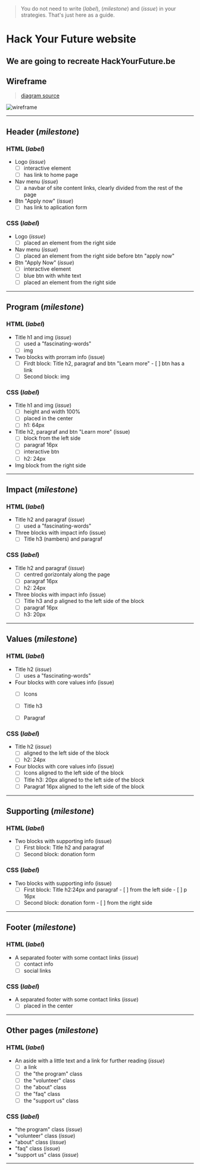 > You do not need to write (_label_), (_milestone_) and (_issue_) in your strategies. That's just here as a guide.

# Hack Your Future website

## We are going to recreate HackYourFuture.be

## Wireframe

> [diagram source](https://excalidraw.com/#json=5697932045058048,50g_dMeek8cnpk9dH1teGg)

![wireframe](/planning/hyf-wireframe.png)

---

## Header (_milestone_)

### HTML (_label_)

- Logo (_issue_)
  - [ ] interactive element
  - [ ] has link to home page
- Nav menu (_issue_)
  - [ ] a navbar of site content links, clearly divided from the rest of the page
- Btn "Apply now" (_issue_)
  - [ ] has link to aplication form

### CSS (_label_)

- Logo (_issue_)
  - [ ] placed an element from the right side
- Nav menu (_issue_)
  - [ ] placed an element from the right side before btn "apply now"
- Btn "Apply Now" (_issue_)
  - [ ] interactive element 
  - [ ] blue btn with white text
  - [ ] placed an element from the right side

---

## Program (_milestone_)

### HTML (_label_)

- Title h1 and img (_issue_)
  - [ ]  used a "fascinating-words" 
  - [ ]  img
- Two blocks with prorram info (issue)
  - [ ] Firdt block: Title h2, paragraf and btn "Learn more" 
        - [ ] btn has a link
  - [ ] Second block: img

### CSS (_label_)

- Title h1 and img (_issue_)
  - [ ] height and width 100%
  - [ ] placed in the center
  - [ ] h1: 64px
- Title h2, paragraf and btn "Learn more" (issue)
  - [ ] block from the left side
  - [ ]  paragraf 16px
  - [ ] interactive btn
  - [ ] h2: 24px
- Img block from the right side
 
 ---
 
 ## Impact (_milestone_)

### HTML (_label_)

- Title h2 and paragraf (_issue_)
  - [ ]  used a "fascinating-words" 
- Three blocks with impact info (issue)
  - [ ] Title h3 (nambers) and paragraf 

### CSS (_label_)

- Title h2 and paragraf (_issue_)
  - [ ]  centred gorizontaly along the page
  - [ ]  paragraf 16px
  - [ ]  h2: 24px
- Three blocks with impact info (issue)
  - [ ] Title h3 and p aligned to the left side of the block
  - [ ] paragraf 16px
  - [ ] h3: 20px

---
 
 ## Values (_milestone_)

### HTML (_label_)

- Title h2 (_issue_)
  - [ ]  uses a "fascinating-words" 
- Four blocks with core values info (issue)
  - [ ] Icons 
  - [ ] Title h3
  - [ ] Paragraf
 
 

### CSS (_label_)

- Title h2 (_issue_)
  - [ ]  aligned to the left side of the block
  - [ ]  h2: 24px
- Four blocks with core values info (issue)
  - [ ] Icons aligned to the left side of the block
  - [ ] Title h3: 20px aligned to the left side of the block
  - [ ] Paragraf 16px aligned to the left side of the block

---

 ## Supporting (_milestone_)

### HTML (_label_)

- Two blocks with supporting info (issue)
  - [ ] First block: Title h2 and paragraf
  - [ ] Second block: donation form

### CSS (_label_)

- Two blocks with supporting info (issue)
  - [ ] First block: Title h2:24px and paragraf
        - [ ] from the left side
        - [ ] p 16px
  - [ ] Second block: donation form
        - [ ] from the right side

--- 

## Footer (_milestone_)

### HTML (_label_)

- A separated footer with some contact links (_issue_)
  - [ ] contact info
  - [ ] social links

### CSS (_label_)

- A separated footer with some contact links (_issue_)
  - [ ] placed in the center

---

## Other pages (_milestone_)

### HTML (_label_)

- An aside with a little text and a link for further reading (_issue_)
  - [ ] a link
  - [ ] the "the program" class
  - [ ] the "volunteer" class
  - [ ] the "about" class
  - [ ] the "faq" class
  - [ ] the "support us" class

### CSS (_label_)

- "the program" class (_issue_)
- "volunteer" class (_issue_)
- "about" class (_issue_)
- "faq" class (_issue_)
- "support us" class (_issue_)

---

